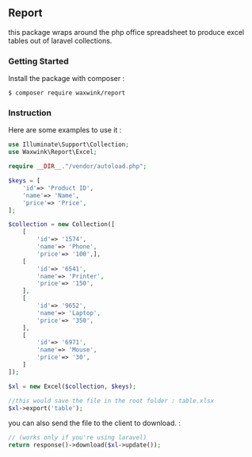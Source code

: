 ## Report

this package wraps around the php office spreadsheet to produce excel tables out of laravel collections.

### Getting Started
Install the package with composer :
```
$ composer require waxwink/report
```

### Instruction
Here are some examples to use it :

```php
use Illuminate\Support\Collection;
use Waxwink\Report\Excel;

require __DIR__."/vendor/autoload.php";

$keys = [
    'id'=> 'Product ID',
    'name'=> 'Name',
    'price'=> 'Price',
];

$collection = new Collection([
    [
        'id'=> '1574',
        'name'=> 'Phone',
        'price'=> '100',],
    [
        'id'=> '6541',
        'name'=> 'Printer',
        'price'=> '150',
    ],
    [
        'id'=> '9652',
        'name'=> 'Laptop',
        'price'=> '350',
    ],
    [
        'id'=> '6971',
        'name'=> 'Mouse',
        'price'=> '30',
    ]
]);

$xl = new Excel($collection, $keys);

//this would save the file in the root folder : table.xlsx
$xl->export('table');

```

you can also send the file to the client to download. :
```php
// (works only if you're using laravel)
return response()->download($xl->update());
```
